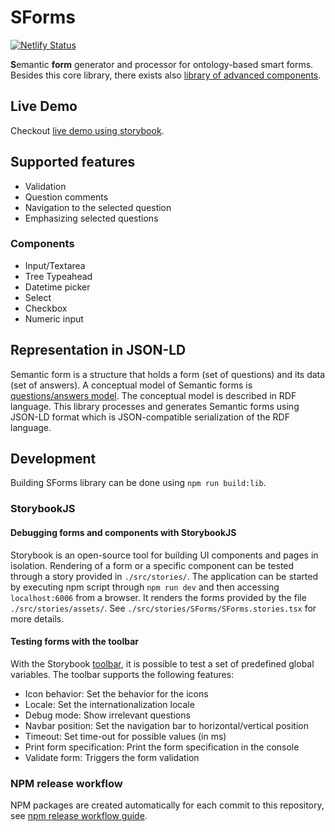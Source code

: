 # SForms
[![Netlify Status](https://api.netlify.com/api/v1/badges/004d6408-4ff5-4719-905e-5d83d5feef01/deploy-status)](https://app.netlify.com/sites/s-forms-kbss/deploys)

**S**emantic **form** generator and processor for ontology-based smart forms. Besides this core library, there exists also [library of advanced components](https://github.com/kbss-cvut/s-forms-components).

## Live Demo

Checkout [live demo using storybook](https://s-forms-kbss.netlify.app).

## Supported features

- Validation
- Question comments
- Navigation to the selected question
- Emphasizing selected questions

### Components

- Input/Textarea
- Tree Typeahead
- Datetime picker
- Select
- Checkbox
- Numeric input

## Representation in JSON-LD

Semantic form is a structure that holds a form (set of questions) and its data (set of answers).
A conceptual model of Semantic forms is [questions/answers model](https://github.com/kbss-cvut/s-forms-model).
The conceptual model is described in RDF language. This library processes and generates Semantic forms using JSON-LD
format which is JSON-compatible serialization of the RDF language.

## Development

Building SForms library can be done using `npm run build:lib`.

### StorybookJS

#### Debugging forms and components with StorybookJS

Storybook is an open-source tool for building UI components and pages in isolation.  Rendering of a form or a specific component can be tested through a story provided in `./src/stories/`. The application can be started by executing npm script through `npm run dev` and then accessing `localhost:6006` from a browser. It renders the forms provided by the file `./src/stories/assets/`. See `./src/stories/SForms/SForms.stories.tsx` for more details.

#### Testing forms with the toolbar
With the Storybook [toolbar](https://storybook.js.org/docs/essentials/toolbars-and-globals), it is possible to test a set of predefined global variables. The toolbar supports the following features:
- Icon behavior: Set the behavior for the icons
- Locale: Set the internationalization locale
- Debug mode: Show irrelevant questions
- Navbar position: Set the navigation bar to horizontal/vertical position
- Timeout: Set time-out for possible values (in ms)
- Print form specification: Print the form specification in the console
- Validate form: Triggers the form validation

### NPM release workflow

NPM packages are created automatically for each commit to this repository, see [npm release workflow guide](./docs/npm-release-workflow.md).

